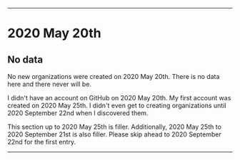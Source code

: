 
***

# 2020 May 20th

## No data

No new organizations were created on 2020 May 20th. There is no data here and there never will be.

I didn't have an account on GitHub on 2020 May 20th. My first account was created on 2020 May 25th. I didn't even get to creating organizations until 2020 September 22nd when I discovered them.

This section up to 2020 May 25th is filler. Additionally, 2020 May 25th to 2020 September 21st is also filler. Please skip ahead to 2020 September 22nd for the first entry.

***
